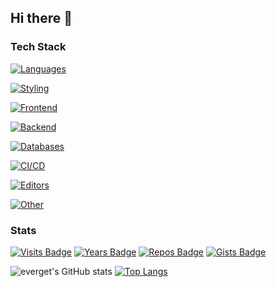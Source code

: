 ## Hi there 👋

<!--
**everget/everget** is a ✨ _special_ ✨ repository because its `README.md` (this file) appears on your GitHub profile.

Here are some ideas to get you started:

- 🔭 I’m currently working on ...
- 🌱 I’m currently learning ...
- 👯 I’m looking to collaborate on ...
- 🤔 I’m looking for help with ...
- 💬 Ask me about ...
- 📫 How to reach me: ...
- 😄 Pronouns: ...
- ⚡ Fun fact: ...
-->

### Tech Stack

[![Languages](https://skillicons.dev/icons?i=js,ts,python,ruby,lua,php,cs,java&theme=light)](https://skillicons.dev)

[![Styling](https://skillicons.dev/icons?i=sass,less,bootstrap,tailwind&theme=light)](https://skillicons.dev)

[![Frontend](https://skillicons.dev/icons?i=pnpm,bun,vite,react,angular,vue,reactivex,apollo&theme=light)](https://skillicons.dev)

[![Backend](https://skillicons.dev/icons?i=nginx,nodejs,express,fastify,nextjs,prisma,graphql,apollo,rails,laravel&theme=light)](https://skillicons.dev)

[![Databases](https://skillicons.dev/icons?i=sqlite,mongodb,postgres,mysql,redis&theme=light)](https://skillicons.dev)

[![CI/CD](https://skillicons.dev/icons?i=git,gitlab,docker,githubactions,jenkins&theme=light)](https://skillicons.dev)

[![Editors](https://skillicons.dev/icons?i=sublime,vscode,pycharm&theme=light)](https://skillicons.dev)

[![Other](https://skillicons.dev/icons?i=figma,ps,obsidian,octave,latex&theme=light)](https://skillicons.dev)

### Stats

[![Visits Badge](https://badges.pufler.dev/visits/everget/everget)](https://badges.pufler.dev)
[![Years Badge](https://badges.pufler.dev/years/everget)](https://badges.pufler.dev)
[![Repos Badge](https://badges.pufler.dev/repos/everget)](https://badges.pufler.dev)
[![Gists Badge](https://badges.pufler.dev/gists/everget)](https://badges.pufler.dev)

![everget's GitHub stats](https://github-readme-stats.vercel.app/api?username=everget&show_icons=true&include_all_commits=true&show=issues,prs_merged,prs_merged_percentage&count_private=true&theme=dracula)
[![Top Langs](https://github-readme-stats.vercel.app/api/top-langs/?username=everget&layout=compact&theme=dracula)](https://github.com/everget/github-readme-stats)
